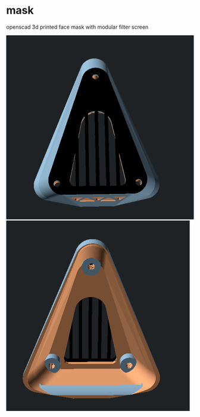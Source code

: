 # mask
 openscad 3d printed face mask with modular filter screen


<img src="https://raw.githubusercontent.com/saulc/mask/master/Screen%20Shot%202020-04-07%20at%208.13.01%20PM.png"></br>
<img src="https://raw.githubusercontent.com/saulc/mask/master/Screen%20Shot%202020-04-07%20at%208.13.23%20PM.png"></br>
